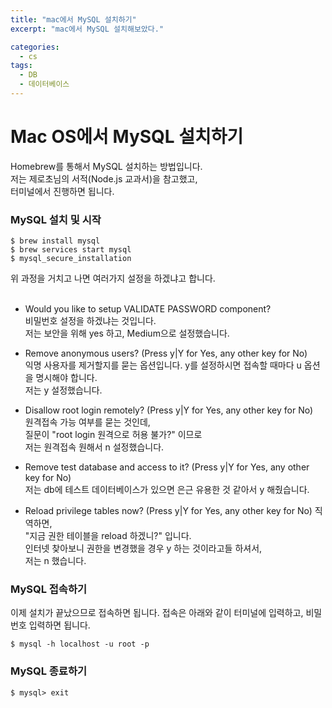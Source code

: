 ```yaml
---
title: "mac에서 MySQL 설치하기"
excerpt: "mac에서 MySQL 설치해보았다."

categories:
  - cs
tags:
  - DB
  - 데이터베이스
---
```


# Mac OS에서 MySQL 설치하기

Homebrew를 통해서 MySQL 설치하는 방법입니다.  
저는 제로초님의 서적(Node.js 교과서)을 참고했고,  
터미널에서 진행하면 됩니다.

### MySQL 설치 및 시작

```
$ brew install mysql
$ brew services start mysql
$ mysql_secure_installation
```

위 과정을 거치고 나면 여러가지 설정을 하겠냐고 합니다.  
<br/>

- Would you like to setup VALIDATE PASSWORD component?  
  비밀번호 설정을 하겠냐는 것입니다.  
  저는 보안을 위해 yes 하고, Medium으로 설정했습니다.

- Remove anonymous users? (Press y|Y for Yes, any other key for No)  
  익명 사용자를 제거할지를 묻는 옵션입니다.
  y를 설정하시면 접속할 때마다 u 옵션을 명시해야 합니다.  
  저는 y 설정했습니다.

- Disallow root login remotely? (Press y|Y for Yes, any other key for No)  
  원격접속 가능 여부를 묻는 것인데,  
  질문이 "root login 원격으로 허용 불가?" 이므로  
  저는 원격접속 원해서 n 설정했습니다.

- Remove test database and access to it? (Press y|Y for Yes, any other key for No)  
  저는 db에 테스트 데이터베이스가 있으면 은근 유용한 것 같아서 y 해줬습니다.
- Reload privilege tables now? (Press y|Y for Yes, any other key for No)
  직역하면,  
  "지금 권한 테이블을 reload 하겠니?" 입니다.  
  인터넷 찾아보니 권한을 변경했을 경우 y 하는 것이라고들 하셔서,  
  저는 n 했습니다.

### MySQL 접속하기

이제 설치가 끝났으므로 접속하면 됩니다.
접속은 아래와 같이 터미널에 입력하고, 비밀번호 입력하면 됩니다.

```
$ mysql -h localhost -u root -p
```

### MySQL 종료하기

```
$ mysql> exit
```
